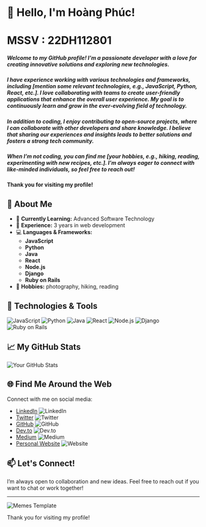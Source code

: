 # 👋 Hello, I'm Hoàng Phúc!
# MSSV : 22DH112801

##### Welcome to my GitHub profile! I'm a passionate developer with a love for creating innovative solutions and exploring new technologies.
##### I have experience working with various technologies and frameworks, including [mention some relevant technologies, e.g., JavaScript, Python, React, etc.]. I love collaborating with teams to create user-friendly applications that enhance the overall user experience. My goal is to continuously learn and grow in the ever-evolving field of technology.

##### In addition to coding, I enjoy contributing to open-source projects, where I can collaborate with other developers and share knowledge. I believe that sharing our experiences and insights leads to better solutions and fosters a strong tech community.

##### When I’m not coding, you can find me [your hobbies, e.g., hiking, reading, experimenting with new recipes, etc.]. I'm always eager to connect with like-minded individuals, so feel free to reach out!

#### Thank you for visiting my profile!

## 🚀 About Me
- 🌱 **Currently Learning:** Advanced Software Technology
- 💼 **Experience:** 3 years in web development
- 💻 **Languages & Frameworks:**
  - **JavaScript**
  - **Python**
  - **Java**
  - **React**
  - **Node.js**
  - **Django**
  - **Ruby on Rails**
- 🎨 **Hobbies:** photography, hiking, reading

## 🔧 Technologies & Tools
<div>
  <img src="https://img.shields.io/badge/JavaScript-F7DF1E?style=flat-square&logo=javascript&logoColor=black" alt="JavaScript" />
  <img src="https://img.shields.io/badge/Python-3776AB?style=flat-square&logo=python&logoColor=white" alt="Python" />
  <img src="https://img.shields.io/badge/Java-007396?style=flat-square&logo=java&logoColor=white" alt="Java" />
  <img src="https://img.shields.io/badge/React-61DAFB?style=flat-square&logo=react&logoColor=black" alt="React" />
  <img src="https://img.shields.io/badge/Node.js-339933?style=flat-square&logo=node.js&logoColor=white" alt="Node.js" />
  <img src="https://img.shields.io/badge/Django-092E20?style=flat-square&logo=django&logoColor=white" alt="Django" />
  <img src="https://img.shields.io/badge/Ruby_on_Rails-CC0000?style=flat-square&logo=ruby-on-rails&logoColor=white" alt="Ruby on Rails" />
</div>

## 📈 My GitHub Stats
![Your GitHub Stats](https://github-readme-stats.vercel.app/api?username=yourusername&show_icons=true&theme=radical)

## 🌐 Find Me Around the Web
Connect with me on social media:

- [LinkedIn](your-linkedin-url) ![LinkedIn](https://img.shields.io/badge/LinkedIn-0077B5?style=flat-square&logo=linkedin&logoColor=white) 
- [Twitter](your-twitter-url) ![Twitter](https://img.shields.io/badge/Twitter-1DA1F2?style=flat-square&logo=twitter&logoColor=white) 
- [GitHub](your-github-url) ![GitHub](https://img.shields.io/badge/GitHub-181717?style=flat-square&logo=github&logoColor=white) 
- [Dev.to](your-devto-url) ![Dev.to](https://img.shields.io/badge/Dev.to-0A0A0A?style=flat-square&logo=devdotto&logoColor=white) 
- [Medium](your-medium-url) ![Medium](https://img.shields.io/badge/Medium-00AB6C?style=flat-square&logo=medium&logoColor=white) 
- [Personal Website](your-portfolio-url) ![Website](https://img.shields.io/badge/Website-FF5722?style=flat-square&logo=googlechrome&logoColor=white)


## 📫 Let's Connect!
I’m always open to collaboration and new ideas. Feel free to reach out if you want to chat or work together!

---
![Memes Template](https://github.com/user-attachments/assets/6e5fdee2-b324-4847-930e-bbe00172dc55)

Thank you for visiting my profile!


